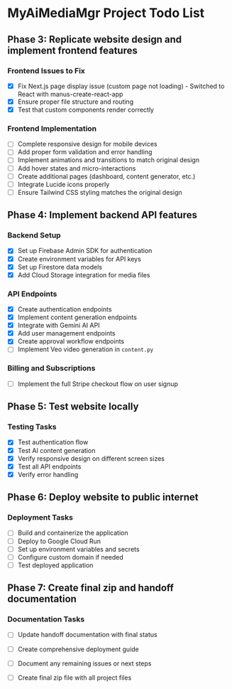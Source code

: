 # MyAiMediaMgr Project Todo List

## Phase 3: Replicate website design and implement frontend features

### Frontend Issues to Fix
- [x] Fix Next.js page display issue (custom page not loading) - Switched to React with manus-create-react-app
- [x] Ensure proper file structure and routing
- [x] Test that custom components render correctly

### Frontend Implementation
- [ ] Complete responsive design for mobile devices
- [ ] Add proper form validation and error handling
- [ ] Implement animations and transitions to match original design
- [ ] Add hover states and micro-interactions
- [ ] Create additional pages (dashboard, content generator, etc.)
- [ ] Integrate Lucide icons properly
- [ ] Ensure Tailwind CSS styling matches the original design

## Phase 4: Implement backend API features

### Backend Setup
- [x] Set up Firebase Admin SDK for authentication
- [x] Create environment variables for API keys
- [x] Set up Firestore data models
- [x] Add Cloud Storage integration for media files

### API Endpoints
- [x] Create authentication endpoints
- [x] Implement content generation endpoints
- [x] Integrate with Gemini AI API
- [x] Add user management endpoints
- [x] Create approval workflow endpoints
- [ ] Implement Veo video generation in `content.py`

### Billing and Subscriptions
- [ ] Implement the full Stripe checkout flow on user signup

## Phase 5: Test website locally

### Testing Tasks
- [x] Test authentication flow
- [x] Test AI content generation
- [x] Verify responsive design on different screen sizes
- [x] Test all API endpoints
- [x] Verify error handling

## Phase 6: Deploy website to public internet

### Deployment Tasks
- [ ] Build and containerize the application
- [ ] Deploy to Google Cloud Run
- [ ] Set up environment variables and secrets
- [ ] Configure custom domain if needed
- [ ] Test deployed application

## Phase 7: Create final zip and handoff documentation

### Documentation Tasks
- [ ] Update handoff documentation with final status
- [ ] Create comprehensive deployment guide
- [ ] Document any remaining issues or next steps
- [ ] Create final zip file with all project files

